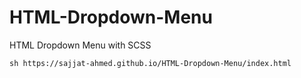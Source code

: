 # HTML-Dropdown-Menu
HTML Dropdown Menu with SCSS

``sh
https://sajjat-ahmed.github.io/HTML-Dropdown-Menu/index.html
``
